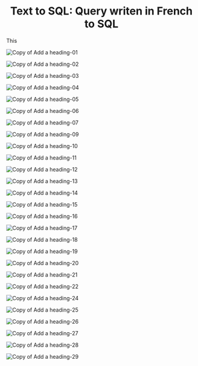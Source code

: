 <div align="center">

# Text to SQL: Query writen in French to SQL 

</div>

This 

![Copy of Add a heading-01](https://github.com/hassanInfo/NLP_FR2SQL_project/assets/85229840/a20b9015-2eab-4e58-8991-6617391f6f5b)

![Copy of Add a heading-02](https://github.com/hassanInfo/NLP_FR2SQL_project/assets/85229840/f27cfa20-a9ea-421a-b3f7-2bc255bfba00)

![Copy of Add a heading-03](https://github.com/hassanInfo/NLP_FR2SQL_project/assets/85229840/56829012-fa5d-4e32-9edb-0048c47a691c)

![Copy of Add a heading-04](https://github.com/hassanInfo/NLP_FR2SQL_project/assets/85229840/555e344c-e492-4f74-beb4-a265c9c1fc7b)

![Copy of Add a heading-05](https://github.com/hassanInfo/NLP_FR2SQL_project/assets/85229840/2a7d7151-80e1-4c62-be9f-0a10ecccb4c8)

![Copy of Add a heading-06](https://github.com/hassanInfo/NLP_FR2SQL_project/assets/85229840/0e16d2ef-ca29-4cd1-87c7-67b7f4385801)

![Copy of Add a heading-07](https://github.com/hassanInfo/NLP_FR2SQL_project/assets/85229840/9a69f53e-c394-49fd-8f03-2c6bfbe17408)

![Copy of Add a heading-09](https://github.com/hassanInfo/NLP_FR2SQL_project/assets/85229840/a8bb588e-77bb-4c8b-a85e-ed02dd4d35e3)

![Copy of Add a heading-10](https://github.com/hassanInfo/NLP_FR2SQL_project/assets/85229840/3736af69-9d39-4ebd-be23-d1853a15718e)

![Copy of Add a heading-11](https://github.com/hassanInfo/NLP_FR2SQL_project/assets/85229840/dc04648d-044b-42a1-a35c-c14c28fb2a20)

![Copy of Add a heading-12](https://github.com/hassanInfo/NLP_FR2SQL_project/assets/85229840/56ae8644-6193-48af-be68-f967e43fdb64)

![Copy of Add a heading-13](https://github.com/hassanInfo/NLP_FR2SQL_project/assets/85229840/2804f480-5ffc-475a-9248-79ac657e67fc)

![Copy of Add a heading-14](https://github.com/hassanInfo/NLP_FR2SQL_project/assets/85229840/f945e697-4ec3-42ce-8fcc-1b0e4d8522ed)

![Copy of Add a heading-15](https://github.com/hassanInfo/NLP_FR2SQL_project/assets/85229840/e6c50b49-b1c1-4131-8dc3-eaf493a4d79b)

![Copy of Add a heading-16](https://github.com/hassanInfo/NLP_FR2SQL_project/assets/85229840/4066998c-e11e-49c2-8860-0df81d6fdeac)

![Copy of Add a heading-17](https://github.com/hassanInfo/NLP_FR2SQL_project/assets/85229840/75495251-0f29-4fe8-aa71-e77daf78987e)

![Copy of Add a heading-18](https://github.com/hassanInfo/NLP_FR2SQL_project/assets/85229840/50f2dc4c-f4cf-4fc7-9b57-3511061fb8db)

![Copy of Add a heading-19](https://github.com/hassanInfo/NLP_FR2SQL_project/assets/85229840/2d31f8be-9645-4ec4-84b1-1969760688ac)

![Copy of Add a heading-20](https://github.com/hassanInfo/NLP_FR2SQL_project/assets/85229840/ca65452a-1299-4220-b845-a45151f0eebb)

![Copy of Add a heading-21](https://github.com/hassanInfo/NLP_FR2SQL_project/assets/85229840/920e27d0-9c14-44fd-b47b-01dbfcd94a9a)

![Copy of Add a heading-22](https://github.com/hassanInfo/NLP_FR2SQL_project/assets/85229840/650d48a3-87ea-49f5-9be7-b3ec10233d31)

![Copy of Add a heading-24](https://github.com/hassanInfo/NLP_FR2SQL_project/assets/85229840/ffe7063c-fd4a-4e31-b30b-15b8144f1396)

![Copy of Add a heading-25](https://github.com/hassanInfo/NLP_FR2SQL_project/assets/85229840/b3dc705c-8b3d-4982-b2aa-c8dcae94171f)

![Copy of Add a heading-26](https://github.com/hassanInfo/NLP_FR2SQL_project/assets/85229840/3eb06231-8606-46e0-ac8b-627852d44fa5)

![Copy of Add a heading-27](https://github.com/hassanInfo/NLP_FR2SQL_project/assets/85229840/7461c16b-70d2-4992-b7b3-eb2cb2bec5d9)

![Copy of Add a heading-28](https://github.com/hassanInfo/NLP_FR2SQL_project/assets/85229840/5b5bc7a3-de0d-4194-8153-d8b5e6fb5dbd)

![Copy of Add a heading-29](https://github.com/hassanInfo/NLP_FR2SQL_project/assets/85229840/d7502e66-b596-4ba6-91b5-1127fa85ccd8)

























